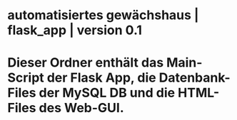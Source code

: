 # automatisiertes gewächshaus | flask_app | version 0.1


# Dieser Ordner enthält das Main-Script der Flask App, die Datenbank-Files der MySQL DB und die HTML-Files des Web-GUI.
